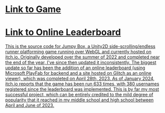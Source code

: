 <h1><a href=https://superlum1nal.itch.io/jumpy-box target="_blank">Link to Game</h1>
<h1><a href=https://jumpybox.glitch.me target="_blank">Link to Online Leaderboard</h1>
This is the source code for Jumpy Box, a Unity2D side-scrolling/endless runner platforming game running over WebGL and currently hosted on itch.io. Originally developed over the summer of 2022 and completed near the end of the year, I've since then updated it inconsistently. The biggest update so far has been the addition of an online leaderboard (using Microsoft PlayFab for backend and a site hosted on Glitch as an online viewer), which was completed on April 28th, 2023. 
As of January 2024, itch.io reports that the game has been run 633 times, with 380 usernames registered since the leaderboard was implemented. This is by far my most successful project, which can be entirely credited to the mild degree of popularity that it reached in my middle school and high school between April and June of 2023.
